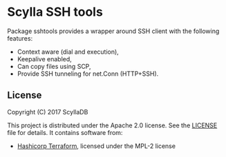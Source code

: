 # Scylla SSH tools

Package sshtools provides a wrapper around SSH client with the following features:

* Context aware (dial and execution),
* Keepalive enabled,
* Can copy files using SCP,
* Provide SSH tunneling for net.Conn (HTTP+SSH).

## License

Copyright (C) 2017 ScyllaDB

This project is distributed under the Apache 2.0 license. See the [LICENSE](https://github.com/scylladb/gocqlx/blob/master/LICENSE) file for details.
It contains software from:

* [Hashicorp Terraform](https://github.com/hashicorp/terraform), licensed under the MPL-2 license
